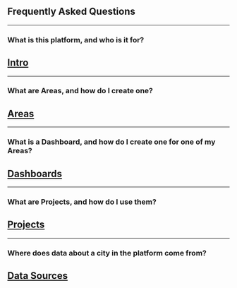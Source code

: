 
## **Frequently Asked Questions** 
______
### What is this platform, and who is it for?

## [**Intro**](https://www.citiesense.com/docs/pages/01-Intro.md "Intro")
______
### What are Areas, and how do I create one?

## [**Areas**](https://www.citiesense.com/docs/pages/02-Areas.md "Areas")
______
### What is a Dashboard, and how do I create one for one of my Areas?

## [**Dashboards**](https://www.citiesense.com/docs/pages/03-Dashboards.md "Dashboards")
______
### What are Projects, and how do I use them? 

## [**Projects**](https://www.citiesense.com/docs/pages/04-Projects.md "Projects")
______
### Where does data about a city in the platform come from? 

## [**Data Sources**](https://www.citiesense.com/docs/pages/05-Sources.md "Citiesense Data Sources")

